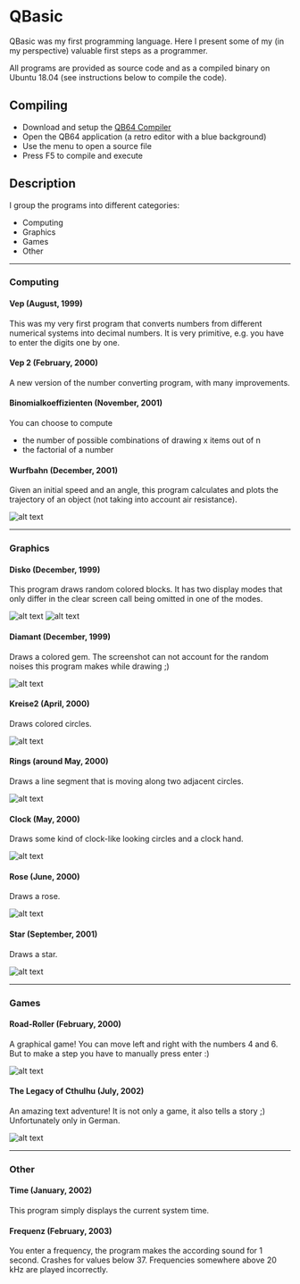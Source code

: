 # QBasic

QBasic was my first programming language. Here I present some of my (in my perspective) valuable first steps as a programmer.

All programs are provided as source code and as a compiled binary on Ubuntu 18.04 (see instructions below to compile the code).

## Compiling

* Download and setup the [QB64 Compiler](https://github.com/Galleondragon/qb64)
* Open the QB64 application (a retro editor with a blue background)
* Use the menu to open a source file
* Press F5 to compile and execute

## Description

I group the programs into different categories:

* Computing
* Graphics
* Games
* Other

---

### Computing

#### Vep (August, 1999)

This was my very first program that converts numbers from different numerical systems into decimal numbers. It is very primitive, e.g. you have to enter the digits one by one.

#### Vep 2 (February, 2000)

A new version of the number converting program, with many improvements.

#### Binomialkoeffizienten (November, 2001)

You can choose to compute
* the number of possible combinations of drawing x items out of n
* the factorial of a number

#### Wurfbahn (December, 2001)

Given an initial speed and an angle, this program calculates and plots the trajectory of an object (not taking into account air resistance).

![alt text](images/wurfbahn.png "Wurfbahn screenshot")

---

### Graphics

#### Disko (December, 1999)

This program draws random colored blocks. It has two display modes that only differ in the clear screen call being omitted in one of the modes.

![alt text](images/disko_1.png "Disko screenshot 1")
![alt text](images/disko_2.png "Disko screenshot 2")

#### Diamant (December, 1999)

Draws a colored gem. The screenshot can not account for the random noises this program makes while drawing ;)

![alt text](images/diamant.png "Diamant screenshot")

#### Kreise2 (April, 2000)

Draws colored circles.

![alt text](images/kreise2.png "Kreise screenshot")

#### Rings (around May, 2000)

Draws a line segment that is moving along two adjacent circles.

![alt text](images/rings.png "Rings screenshot")

#### Clock (May, 2000)

Draws some kind of clock-like looking circles and a clock hand.

![alt text](images/clock.png "Clock screenshot")

#### Rose (June, 2000)

Draws a rose.

![alt text](images/rose.png "Rose screenshot")

#### Star (September, 2001)

Draws a star.

![alt text](images/star.png "Star screenshot")

---

### Games

#### Road-Roller (February, 2000)

A graphical game! You can move left and right with the numbers 4 and 6. But to make a step you have to manually press enter :)

![alt text](images/roadroller.png "Road-Roller screenshot")

#### The Legacy of Cthulhu (July, 2002)

An amazing text adventure! It is not only a game, it also tells a story ;) Unfortunately only in German.

![alt text](images/legacy.png "The legacy of Cthulhu screenshot")

---

### Other

#### Time (January, 2002)

This program simply displays the current system time.

#### Frequenz (February, 2003)

You enter a frequency, the program makes the according sound for 1 second. Crashes for values below 37. Frequencies somewhere above 20 kHz are played incorrectly.


